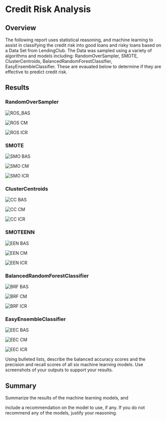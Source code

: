 # Credit Risk Analysis


## Overview
The following report uses statistical reasoning, and machine learning to assist in classifying the credit risk into good loans and risky loans based on a Data Set from LendingClub. The Data was sampled using a variety of algorithms and models including: RandomOverSampler, SMOTE, ClusterCentroids, BalancedRandomForestClassifier, EasyEnsembleClassifier. These are evauated below to determine if they are effective to predict credit risk.

## Results

### RandomOverSampler

![ROS_BAS](https://user-images.githubusercontent.com/90511014/155633409-c7f1865f-3b31-4544-84e9-ea8321db6fb1.png)

![ROS CM](https://user-images.githubusercontent.com/90511014/155633429-6f985999-ee5b-4f71-8631-61694180ec86.png)

![ROS ICR](https://user-images.githubusercontent.com/90511014/155633435-c699a314-5d54-45e2-a458-2d0e7aae827e.png)



### SMOTE

![SMO BAS](https://user-images.githubusercontent.com/90511014/155633448-5b2dbac2-b87e-4070-a7eb-31a43e16d81c.png)

![SMO CM](https://user-images.githubusercontent.com/90511014/155633463-fefa0775-f1e2-4f20-97df-2175396b05db.png)

![SMO ICR](https://user-images.githubusercontent.com/90511014/155633471-c42f85f2-b43a-4e59-9f09-db8670642572.png)


### ClusterCentroids

![CC BAS](https://user-images.githubusercontent.com/90511014/155633597-529c668b-9754-4355-bbeb-e6013d9793ce.png)


![CC CM](https://user-images.githubusercontent.com/90511014/155633580-39e25974-ee9c-48a9-be7a-3381e0ea03b4.png)

![CC ICR](https://user-images.githubusercontent.com/90511014/155633586-3af8f1d7-c8ad-49e0-9ea8-15da03a7aff2.png)







### SMOTEENN

![EEN BAS](https://user-images.githubusercontent.com/90511014/155633620-2a9c669a-002f-426d-995d-4bec795ff903.png)

![EEN CM](https://user-images.githubusercontent.com/90511014/155633641-20ba1a36-91fd-4440-9da8-8a54aaab46aa.png)


![EEN ICR](https://user-images.githubusercontent.com/90511014/155633645-a15c87bf-03e9-4657-857d-d2328f0bdda5.png)



### BalancedRandomForestClassifier

![BRF BAS](https://user-images.githubusercontent.com/90511014/155633665-849f5d8d-de15-454f-be68-249720069fae.png)


![BRF CM](https://user-images.githubusercontent.com/90511014/155633672-fa8a41ac-8998-49b6-8b9e-73ab389f2eac.png)


![BRF ICR](https://user-images.githubusercontent.com/90511014/155633677-1e565f7a-9107-4b31-b739-0bed6a406418.png)





### EasyEnsembleClassifier

![EEC BAS](https://user-images.githubusercontent.com/90511014/155633689-6d87f47c-51c5-4809-81b3-2e28085d05bf.png)

![EEC CM](https://user-images.githubusercontent.com/90511014/155633722-b913faf7-0bfa-47f2-a94a-6a552b710c31.png)

![EEC ICR](https://user-images.githubusercontent.com/90511014/155633737-58844fa4-f591-43bc-8120-082214822dba.png)



Using bulleted lists, describe the balanced accuracy scores and the precision and recall scores of all six machine learning models. Use screenshots of your outputs to support your results.
## Summary

Summarize the results of the machine learning models, and 

include a recommendation on the model to use, if any. If you do not recommend any of the models, justify your reasoning.
